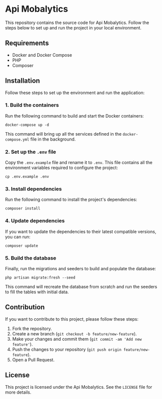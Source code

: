 <!DOCTYPE html>
<html lang="en">
<head>
    <meta charset="UTF-8">
    <meta name="viewport" content="width=device-width, initial-scale=1.0">
    <title>README - [Project Name]</title>
</head>
<body>

<h1>Api Mobalytics</h1>

<p>This repository contains the source code for Api Mobalytics. Follow the steps below to set up and run the project in your local environment.</p>

<h2>Requirements</h2>
<ul>
    <li>Docker and Docker Compose</li>
    <li>PHP</li>
    <li>Composer</li>
</ul>

<h2>Installation</h2>
<p>Follow these steps to set up the environment and run the application:</p>

<h3>1. Build the containers</h3>
<p>Run the following command to build and start the Docker containers:</p>
<pre><code>docker-compose up -d</code></pre>
<p>This command will bring up all the services defined in the <code>docker-compose.yml</code> file in the background.</p>

<h3>2. Set up the <code>.env</code> file</h3>
<p>Copy the <code>.env.example</code> file and rename it to <code>.env</code>. This file contains all the environment variables required to configure the project:</p>
<pre><code>cp .env.example .env</code></pre>

<h3>3. Install dependencies</h3>
<p>Run the following command to install the project's dependencies:</p>
<pre><code>composer install</code></pre>

<h3>4. Update dependencies</h3>
<p>If you want to update the dependencies to their latest compatible versions, you can run:</p>
<pre><code>composer update</code></pre>

<h3>5. Build the database</h3>
<p>Finally, run the migrations and seeders to build and populate the database:</p>
<pre><code>php artisan migrate:fresh --seed</code></pre>
<p>This command will recreate the database from scratch and run the seeders to fill the tables with initial data.</p>

<h2>Contribution</h2>
<p>If you want to contribute to this project, please follow these steps:</p>
<ol>
    <li>Fork the repository.</li>
    <li>Create a new branch (<code>git checkout -b feature/new-feature</code>).</li>
    <li>Make your changes and commit them (<code>git commit -am 'Add new feature'</code>).</li>
    <li>Push the changes to your repository (<code>git push origin feature/new-feature</code>).</li>
    <li>Open a Pull Request.</li>
</ol>

<h2>License</h2>
<p>This project is licensed under the Api Mobalytics. See the <code>LICENSE</code> file for more details.</p>

</body>
</html>
